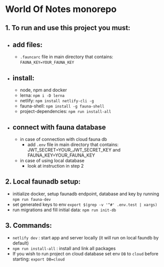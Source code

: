 # World Of Notes monorepo

## **1. To run and use this project you must:**
- ## add files:
    - `.fauncarc` file in main directory that contains: `FAUNA_KEY=YOUR_FAUNA_KEY`

- ## install:

    - node, npm and docker
    - lerna: `npm i -D lerna`
    - netlify: `npm install netlify-cli -g`
    - fauna-shell: `npm install -g fauna-shell`
    - project-dependencies: `npm run install-all`

- ## connect with fauna database
    - in case of connection with cloud fauna db
        - add `.env` file in main directory that contains: JWT_SECRET=YOUR_JWT_SECRET_KEY and FAUNA_KEY=YOUR_FAUNA_KEY
    - in case of using local database
        - look at instruction in step 2


## **2. Local faunadb setup:**
- initialize docker, setup faunadb endpoint, database and key by running `npm run fauna-dev`
- set generated keys to env `export $(grep -v '^#' .env.test | xargs)`
- run migrations and fill initial data: `npm run init-db`

## **3. Commands:**
- `netlify dev` : start app and server locally (it will run on local faundb by default)
- `npm run install-all` : install and link all packages
- If you wish to run project on cloud database set env `DB` to `cloud` before starting: `export DB=cloud`
